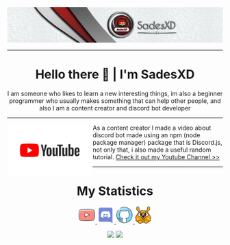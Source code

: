 <div align="center">
    <img src="./src/channels4_banner.jpg">
</div>

---

<h1 align="center">
Hello there 👋 | I'm SadesXD
</h1>

<p align="center">
I am someone who likes to learn a new interesting things, im also a beginner programmer who usually makes something that can help other people, and also I am a content creator and discord bot developer
</p>


---

<p>
 <img src="src/you.jpg" width="200" align="left">
</p>


<p>
As a content creator I made a video about discord bot made using an npm (node ​​package manager) package that is Discord.js, not only that, i also made a useful random tutorial. <a href="https://www.youtube.com/channel/UCS1P0f3H20_CKxGVvACFWBg">Check it out my Youtube Channel >>
</a>
</p>

---

<h1 align="center">
My Statistics
</h1>

<div align="center">
    <a href="https://www.youtube.com/channel/UCS1P0f3H20_CKxGVvACFWBg">
    <img src="src/youtube.png" alt="Youtube" width="40em">
    </a>
    <a href="https://discord.gg/Kj8TYuCjbU">
    <img src="src/discord.png" alt="Discord" width="40em">
    </a>
    <a href="https://github.com/SadesXD">
    <img src="src/github.png" alt="Github" width="40em">
    </a>
    <a href="https://saweria.co/sadesxdgt">
    <img src="src/saw.png" alt="Saweria" width="40em">
    </a>
    
    
![](https://github-readme-stats.vercel.app/api?username=sadesxd&show_icons=true&theme=radical)
![](https://github-readme-stats.vercel.app/api/top-langs/?username=sadesxd&layout=compact&theme=radical)

</div>
